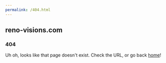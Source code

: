 ```yaml
---
permalink: /404.html
---
```


## reno-visions.com

### 404

Uh oh, looks like that page doesn't exist. Check the URL, or go back [home](https://www.reno-visions.com)!
